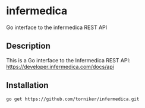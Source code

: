 # infermedica
Go interface to the infermedica REST API

## Description

This is a Go interface to the Infermedica REST API: https://developer.infermedica.com/docs/api

## Installation

```go get https://github.com/torniker/infermedica.git```
